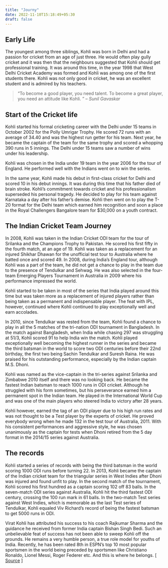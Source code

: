 ```yaml
---
title: "Journy"
date: 2022-11-10T15:18:49+05:30
draft: false
---
```


## Early Life
The youngest among three siblings, Kohli was born in Delhi and had a passion for cricket from an age of just three. He would often play gully cricket and it was then that the neighbours suggested that Kohli should get professional training. It was around this time, in the year 1998 that West Delhi Cricket Academy was formed and Kohli was among one of the first students there. Kohli was not only good in cricket, he was an excellent student and is admired by his teachers.

<!--more-->

>“To become a good player, you need talent. To become a great player, you need an attitude like Kohli. ”
><cite>– Sunil Gavaskar</cite>

## Start of the Cricket life

Kohli started his formal cricketing career with the Delhi under 15 teams in October 2002 for the Polly Umrigar Trophy. He scored 72 runs with an average of 34.40 and was the highest run getter for his team. Next year, he became the captain of the team for the same trophy and scored a whopping 390 runs in 5 innings. The Delhi under 15 teams saw a number of wins under his leadership.

Kohli was chosen in the India under 19 team in the year 2006 for the tour of England. He performed well with the Indians went on to win the series.

In the same year, Kohli made his debut in first-class cricket for Delhi and scored 10 in his debut innings. It was during this time that his father died of brain stroke. Kohli’s commitment towards cricket and his professionalism superseded his personal tragedy. He decided to play for his team against Karnataka a day after his father’s demise. Kohli then went on to play the T-20 format for the Delhi team which earned him recognition and soon a place in the Royal Challengers Bangalore team for $30,000 on a youth contract.

## The Indian Cricket Team Journey
In 2008, Kohli was taken in the Indian Cricket ODI team for the tour of Srilanka and the Champions Trophy to Pakistan. He scored his first fifty in the fourth match, at an age of 19. Kohli was taken as a replacement for an injured Shikhar Dhawan for the unofficial test tour to Australia where he batted once and scored 49. In 2008, during India’s England tour, although Kohli was a part of the team, he did not get a chance to play in the team due to the presence of Tendulkar and Sehwag. He was also selected in the four-team Emerging Players Tournament in Australia in 2009 where his performance impressed the world.

Kohli started to be taken in most of the series that India played around this time but was taken more as a replacement of injured players rather than being taken as a permanent and indispensable player. The feat with IPL, however, continued where Kohli continued to play exceptionally well and earn accolades.

In 2010, since Tendulkar was rested from the team, Kohli found a chance to play in all the 5 matches of the tri-nation ODI tournament in Bangladesh. In the match against Bangladesh, when India while chasing 297 was struggling at 51/3, Kohli scored 91 to help India win the match. Kohli played exceptionally well becoming the highest runner in the series and became the third batsman in the world to score two ODI centuries before their 22nd birthday, the first two being Sachin Tendulkar and Suresh Raina. He was praised for his outstanding performance, especially by the Indian captain M.S. Dhoni.

Kohli was named as the vice-captain in the tri-series against Srilanka and Zimbabwe 2010 itself and there was no looking back. He became the fastest Indian batsman to reach 1000 runs in ODI cricket. Although he struggled with his form sometimes, but his perseverance earned him a permanent spot in the Indian team. He played in the International World Cup and was one of the main players who steered India to victory after 28 years.

Kohli however, earned the tag of an ODI player due to his high run rates and was not thought to be a Test player by the experts of cricket. He proved everybody wrong when he made 132 in the test tour of Australia, 2011. With his consistent performances and aggressive style, he was chosen unanimously as the captain for tests when Dhoni retired from the 5 day format in the 2014/15 series against Australia.

## The records

Kohli started a series of records with being the third batsman in the world scoring 1000 ODI runs before turning 22. In 2013, Kohli became the captain of the Indian cricket team for the triangular series in West Indies after Dhoni was injured and found unfit to play. In the second match of the tournament, Kohli scored his first hundred as a captain scoring 102 off 83 balls. In the seven-match ODI series against Australia, Kohli hit the third fastest ODI century, crossing the 100 run mark in 61 balls. In the two-match Test series against West Indies, which is memorable as the last Test series of Tendulkar, Kohli equaled Viv Richard’s record of being the fastest batsman to get 5000 runs in ODI.

Virat Kohli has attributed his success to his coach Rajkumar Sharma and the guidance he received from former India captain Bishan Singh Bedi. Such an unbelievable feat of success has not been able to sweep Kohli off the grounds. He remains a very humble person, a true role model for youths of India. Recently, he has been rated 8th in ESPN’s top 10 most popular sportsmen in the world being preceded by sportsmen like Christiano Ronaldo, Lionel Messi, Roger Federer etc. And this is where he belongs. [ [Source](https://spyn.co/blog/rise-of-virat-kohli/) ]
